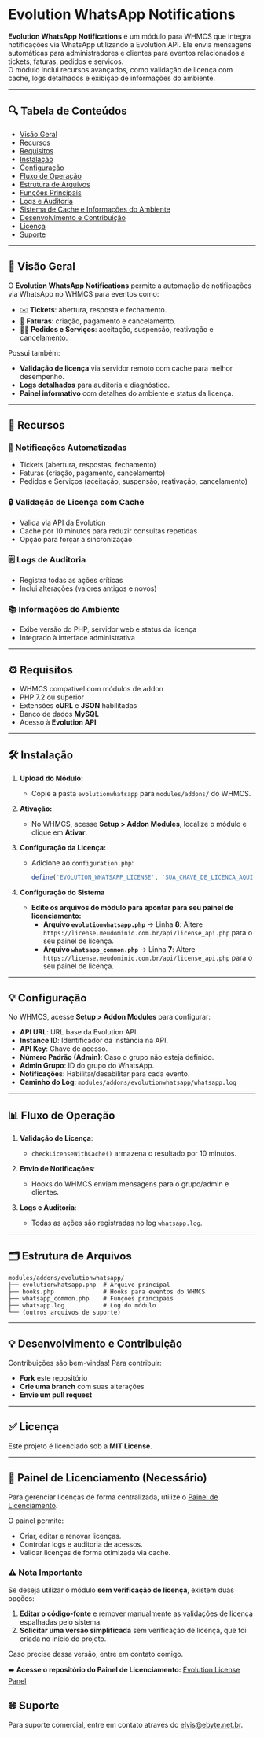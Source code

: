 # Evolution WhatsApp Notifications

**Evolution WhatsApp Notifications** é um módulo para WHMCS que integra notificações via WhatsApp utilizando a Evolution API. Ele envia mensagens automáticas para administradores e clientes para eventos relacionados a tickets, faturas, pedidos e serviços. <br> O módulo inclui recursos avançados, como validação de licença com cache, logs detalhados e exibição de informações do ambiente.

---

## 🔍 Tabela de Conteúdos

- [Visão Geral](#visão-geral)
- [Recursos](#recursos)
- [Requisitos](#requisitos)
- [Instalação](#instalação)
- [Configuração](#configuração)
- [Fluxo de Operação](#fluxo-de-operação)
- [Estrutura de Arquivos](#estrutura-de-arquivos)
- [Funções Principais](#funções-principais)
- [Logs e Auditoria](#logs-e-auditoria)
- [Sistema de Cache e Informações do Ambiente](#sistema-de-cache-e-informações-do-ambiente)
- [Desenvolvimento e Contribuição](#desenvolvimento-e-contribuição)
- [Licença](#licença)
- [Suporte](#suporte)

---

## 📄 Visão Geral

O **Evolution WhatsApp Notifications** permite a automação de notificações via WhatsApp no WHMCS para eventos como:

- ✉️ **Tickets**: abertura, resposta e fechamento.
- 📄 **Faturas**: criação, pagamento e cancelamento.
- 👨‍🎓 **Pedidos e Serviços**: aceitação, suspensão, reativação e cancelamento.

Possui também:
- **Validação de licença** via servidor remoto com cache para melhor desempenho.
- **Logs detalhados** para auditoria e diagnóstico.
- **Painel informativo** com detalhes do ambiente e status da licença.

---

## 🔧 Recursos

### 💬 Notificações Automatizadas
- Tickets (abertura, respostas, fechamento)
- Faturas (criação, pagamento, cancelamento)
- Pedidos e Serviços (aceitação, suspensão, reativação, cancelamento)

### 🔒 Validação de Licença com Cache
- Valida via API da Evolution
- Cache por 10 minutos para reduzir consultas repetidas
- Opção para forçar a sincronização

### 🗒️ Logs de Auditoria
- Registra todas as ações críticas
- Inclui alterações (valores antigos e novos)

### 📚 Informações do Ambiente
- Exibe versão do PHP, servidor web e status da licença
- Integrado à interface administrativa

---

## ⚙️ Requisitos

- WHMCS compatível com módulos de addon
- PHP 7.2 ou superior
- Extensões **cURL** e **JSON** habilitadas
- Banco de dados **MySQL**
- Acesso à **Evolution API**

---

## 🛠️ Instalação

1. **Upload do Módulo:**
   - Copie a pasta `evolutionwhatsapp` para `modules/addons/` do WHMCS.

2. **Ativação:**
   - No WHMCS, acesse **Setup > Addon Modules**, localize o módulo e clique em **Ativar**.

3. **Configuração da Licença:**
   - Adicione ao `configuration.php`:
     
     ```php
     define('EVOLUTION_WHATSAPP_LICENSE', 'SUA_CHAVE_DE_LICENCA_AQUI');
     ```

4. **Configuração do Sistema**
   - **Edite os arquivos do módulo para apontar para seu painel de licenciamento:**
     - **Arquivo `evolutionwhatsapp.php`** → Linha **8**: Altere `https://license.meudominio.com.br/api/license_api.php` para o seu painel de licença.
     - **Arquivo `whatsapp_common.php`** → Linha **7**: Altere `https://license.meudominio.com.br/api/license_api.php` para o seu painel de licença.
    
---

## 💡 Configuração

No WHMCS, acesse **Setup > Addon Modules** para configurar:
- **API URL**: URL base da Evolution API.
- **Instance ID**: Identificador da instância na API.
- **API Key**: Chave de acesso.
- **Número Padrão (Admin)**: Caso o grupo não esteja definido.
- **Admin Grupo**: ID do grupo do WhatsApp.
- **Notificações**: Habilitar/desabilitar para cada evento.
- **Caminho do Log**: `modules/addons/evolutionwhatsapp/whatsapp.log`

---

## 📊 Fluxo de Operação

1. **Validação de Licença**:
   - `checkLicenseWithCache()` armazena o resultado por 10 minutos.

2. **Envio de Notificações**:
   - Hooks do WHMCS enviam mensagens para o grupo/admin e clientes.

3. **Logs e Auditoria**:
   - Todas as ações são registradas no log `whatsapp.log`.

---

## 🗂️ Estrutura de Arquivos

```
modules/addons/evolutionwhatsapp/
├── evolutionwhatsapp.php  # Arquivo principal
├── hooks.php              # Hooks para eventos do WHMCS
├── whatsapp_common.php    # Funções principais
├── whatsapp.log           # Log do módulo
└── (outros arquivos de suporte)
```

---

## 💡 Desenvolvimento e Contribuição

Contribuições são bem-vindas! Para contribuir:
- **Fork** este repositório
- **Crie uma branch** com suas alterações
- **Envie um pull request**

---

## ✅ Licença

Este projeto é licenciado sob a **MIT License**.

---

## 🔐 Painel de Licenciamento (Necessário)
Para gerenciar licenças de forma centralizada, utilize o [Painel de Licenciamento](https://github.com/elvisfalmeida/Evolution-WHMCS-License-Panel-).

O painel permite:
- Criar, editar e renovar licenças.
- Controlar logs e auditoria de acessos.
- Validar licenças de forma otimizada via cache.

### ⚠️ **Nota Importante**
Se deseja utilizar o módulo **sem verificação de licença**, existem duas opções:
1. **Editar o código-fonte** e remover manualmente as validações de licença espalhadas pelo sistema.
2. **Solicitar uma versão simplificada** sem verificação de licença, que foi criada no início do projeto.

Caso precise dessa versão, entre em contato comigo.



➡️ **Acesse o repositório do Painel de Licenciamento:** [Evolution License Panel](https://github.com/elvisfalmeida/Evolution-WHMCS-License-Panel-)

## 🌐 Suporte

Para suporte comercial, entre em contato através do elvis@ebyte.net.br.

